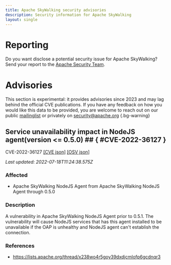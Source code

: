 ```yaml
---
title: Apache SkyWalking security advisories
description: Security information for Apache SkyWalking
layout: single
---
```


# Reporting

Do you want disclose a potential security issue for Apache SkyWalking? Send your report to the [Apache Security Team](mailto:security@apache.org).

# Advisories

This section is experimental: it provides advisories since 2023 and may lag behind the official CVE publications. If you have any feedback on how you would like this data to be provided, you are welcome to reach out on our public [mailinglist](/mailinglist) or privately on [security@apache.org](mailto:security@apache.org)
{.bg-warning}

## Service unavailability impact in NodeJS agent(version <= 0.5.0) ## { #CVE-2022-36127 }

CVE-2022-36127 [\[CVE json\]](./CVE-2022-36127.cve.json) [\[OSV json\]](./CVE-2022-36127.osv.json)



_Last updated: 2022-07-18T11:24:38.575Z_

### Affected

* Apache SkyWalking NodeJS Agent from Apache SkyWalking NodeJS Agent through 0.5.0


### Description

A vulnerability in Apache SkyWalking NodeJS Agent prior to 0.5.1. The vulnerability will cause NodeJS services that has this agent installed to be unavailable if the OAP is unhealthy and NodeJS agent can't establish the connection.

### References
* https://lists.apache.org/thread/x238wo4r5goy39dxdjcmlofp6gcdnqr3
